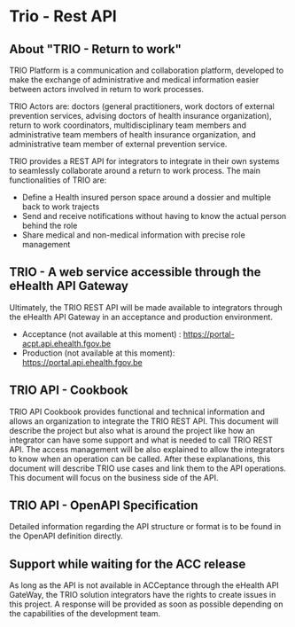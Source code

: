 # Trio - Rest API



## About "TRIO - Return to work"

TRIO Platform is a communication and collaboration platform, developed to make the exchange of administrative and medical information easier between actors involved in return to work processes. 

TRIO Actors are: doctors (general practitioners, work doctors of external prevention services, advising doctors of health insurance organization), return to work coordinators, multidisciplinary team members and administrative team members of health insurance organization, and administrative team member of external prevention service.

TRIO provides a REST API for integrators to integrate in their own systems to seamlessly collaborate around a return to work process.
The main functionalities of TRIO are:

- Define a Health insured person space around a dossier and multiple back to work trajects
- Send and receive notifications without having to know the actual person behind the role
- Share medical and non-medical information with precise role management


## TRIO - A web service accessible through the eHealth API Gateway

Ultimately, the TRIO REST API will be made available to integrators through the eHealth API Gateway in an acceptance and production environment.
- Acceptance (not available at this moment) : https://portal-acpt.api.ehealth.fgov.be 
- Production (not available at this moment): https://portal.api.ehealth.fgov.be 



## TRIO API - Cookbook

TRIO API Cookbook provides functional and technical information and allows an organization to integrate the TRIO REST API.
This document will describe the project but also what is around the project like how an integrator can have some support and what is needed to call TRIO REST API.
The access management will be also explained to allow the integrators to know when an operation can be called.
After these explanations, this document will describe TRIO use cases and link them to the API operations.
This document will focus on the business side of the API.

## TRIO API - OpenAPI Specification

Detailed information regarding the API structure or format is to be found in the OpenAPI definition directly. 


## Support while waiting for the ACC release

As long as the API is not available in ACCeptance through the eHealth API GateWay, the TRIO solution integrators have the rights to create issues in this project. A response will be provided as soon as possible depending on the capabilities of the development team.
